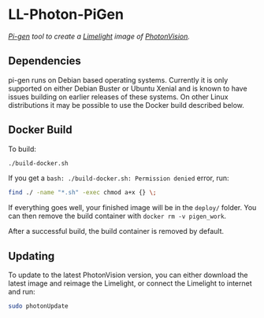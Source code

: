 # LL-Photon-PiGen

_[Pi-gen](https://github.com/gloworm-vision/pi-gen) tool to create a [Limelight](https://limelightvision.io/) image of [PhotonVision](https://github.com/PhotonVision/photonvision)._


## Dependencies

pi-gen runs on Debian based operating systems. Currently it is only supported on
either Debian Buster or Ubuntu Xenial and is known to have issues building on
earlier releases of these systems. On other Linux distributions it may be possible
to use the Docker build described below.

## Docker Build

To build:

```bash
./build-docker.sh
```

If you get a `bash: ./build-docker.sh: Permission denied` error, run:

```bash
find ./ -name "*.sh" -exec chmod a+x {} \;
```

If everything goes well, your finished image will be in the `deploy/` folder.
You can then remove the build container with `docker rm -v pigen_work`.

After a successful build, the build container is removed by default.

## Updating

To update to the latest PhotonVision version, you can either download the latest image and reimage the Limelight, or connect the Limelight to internet and run:
```bash
sudo photonUpdate
```